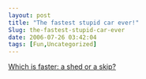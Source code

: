 ```yaml
---
layout: post
title: "The fastest stupid car ever!"
Slug: the-fastest-stupid-car-ever
date: 2006-07-26 03:42:04
tags: [Fun,Uncategorized]
---
```

[Which is faster: a shed or a skip?](http://www.supadump.com/videos/044-autos.php)
